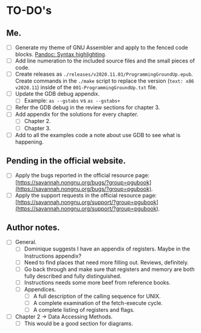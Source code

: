 # TO-DO's

## Me.
- [ ] Generate my theme of GNU Assembler and apply to the fenced code blocks. [Pandoc: Syntax highlighting](https://pandoc.org/MANUAL.html#syntax-highlighting).
- [ ] Add line numeration to the included source files and the small pieces of code.
- [ ] Create releases as `./releases/v2020.11.01/ProgrammingGroundUp.epub`. Create commands in the `./make` script to replace the version (`text: x86 v2020.11`) inside of the `001-ProgrammingGroundUp.txt` file.
- [ ] Update the GDB debug appendix.
  - [ ] Example: `as --gstabs` vs `as --gstabs+`
- [ ] Refer the GDB debug in the review sections for chapter 3.
- [ ] Add appendix for the solutions for every chapter.
  - [ ] Chapter 2.
  - [ ] Chapter 3.
- [ ] Add to all the examples code a note about use GDB to see what is happening.

## Pending in the official website.
- [ ] Apply the bugs reported in the official resource page: [https://savannah.nongnu.org/bugs/?group=pgubook](https://savannah.nongnu.org/bugs/?group=pgubook).
- [ ] Apply the support requests in the official resource page: [https://savannah.nongnu.org/support/?group=pgubook](https://savannah.nongnu.org/support/?group=pgubook).

## Author notes.
- [ ] General.
  - [ ] Dominique suggests I have an appendix of registers. Maybe in the Instructions appendix?
  - [ ] Need to find places that need more filling out.  Reviews, definitely.
  - [ ] Go back through and make sure that registers and memory are both fully described and fully distinguished.
  - [ ] Instructions needs some more beef from reference books.
  - [ ] Appendices.
    - [ ] A full description of the calling sequence for UNIX.
    - [ ] A complete examination of the fetch-execute cycle.
    - [ ] A complete listing of registers and flags.
- [ ] Chapter 2 → Data Accessing Methods.
  - [ ] This would be a good section for diagrams.
